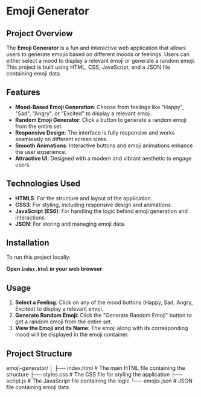 
# Emoji Generator

## Project Overview

The **Emoji Generator** is a fun and interactive web application that allows users to generate emojis based on different moods or feelings. Users can either select a mood to display a relevant emoji or generate a random emoji. This project is built using HTML, CSS, JavaScript, and a JSON file containing emoji data.

## Features

- **Mood-Based Emoji Generation**: Choose from feelings like "Happy", "Sad", "Angry", or "Excited" to display a relevant emoji.
- **Random Emoji Generator**: Click a button to generate a random emoji from the entire set.
- **Responsive Design**: The interface is fully responsive and works seamlessly on different screen sizes.
- **Smooth Animations**: Interactive buttons and emoji animations enhance the user experience.
- **Attractive UI**: Designed with a modern and vibrant aesthetic to engage users.

## Technologies Used

- **HTML5**: For the structure and layout of the application.
- **CSS3**: For styling, including responsive design and animations.
- **JavaScript (ES6)**: For handling the logic behind emoji generation and interactions.
- **JSON**: For storing and managing emoji data.

## Installation

To run this project locally:

 **Open `index.html` in your web browser**:
  
## Usage

1. **Select a Feeling**: Click on any of the mood buttons (Happy, Sad, Angry, Excited) to display a relevant emoji.
2. **Generate Random Emoji**: Click the "Generate Random Emoji" button to get a random emoji from the entire set.
3. **View the Emoji and its Name**: The emoji along with its corresponding mood will be displayed in the emoji container.

## Project Structure

emoji-generator/
│
├── index.html       # The main HTML file containing the structure
├── styles.css       # The CSS file for styling the application
├── script.js        # The JavaScript file containing the logic
└── emojis.json      # JSON file containing emoji data
